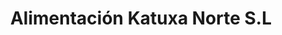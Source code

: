 ---
title: "Alimentación Katuxa Norte S.L"
url: /vigo/alimentacion-katuxa-norte-s-l/
shop: Gemüse & Obst
---